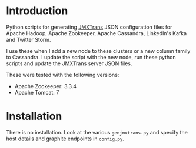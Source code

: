 Introduction
============
Python scripts for generating [JMXTrans](https://github.com/jmxtrans/jmxtrans) JSON configuration files for Apache Hadoop, Apache Zookeeper, Apache Cassandra, LinkedIn's Kafka and Twitter Storm.

I use these when I add a new node to these clusters or a new column family to Cassandra. I update the script with the new node, run these python scripts and update the JMXTrans server JSON files.

These were tested with the following versions:

* Apache Zookeeper: 3.3.4
* Apache Tomcat: 7

Installation
============
There is no installation. Look at the various `genjmxtrans.py` and specify the host details and graphite endpoints in `config.py`.
